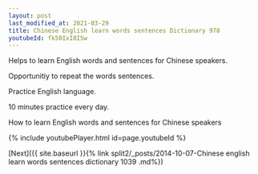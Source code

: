 ```yaml
---
layout: post
last_modified_at: 2021-03-29
title: Chinese English learn words sentences Dictionary 978 
youtubeId: fk50IxI8I5w
---
```

 
 
Helps to learn English words and sentences for Chinese speakers.

Opportunitiy to repeat the words sentences. 

Practice English language. 
 
10 minutes practice every day. 
 
How to learn English words and sentences for Chinese speakers 
 
{% include youtubePlayer.html id=page.youtubeId %}
 
 
[Next]({{ site.baseurl }}{% link  split2/_posts/2014-10-07-Chinese english learn words sentences dictionary 1039 .md%})
 
